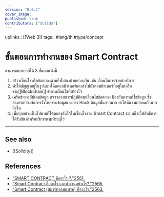 ```yaml
---
version: "0.0.1"
cover_image:
published: true
contributors: ["Sutida"]
---
```

uplinks:: [[Web 3]]
tags:: #lang/th #type/concept

# ขั้นตอนการทำงานของ Smart Contract
สามารถแบ่งย่อยได้ 3 ขั้นตอนดังนี้
1. สร้างเงื่อนไขหรือข้อตกลงตามที่ทั้งสองฝ่ายตกลงกัน เช่น เงื่อนไขการจ่ายค่าบริการ
2. ทำให้สัญญาอยู่ในรูปแบบโค้ดคอมพิวเตอร์และส่งไปยังคอมพิวเตอร์ที่อยู่ในเครือข่าย[[Blockchain]]ทำตามเงื่อนไขที่สร้างไว้
3. เครือข่ายจะอัปเดตข้อมูล ตรวจสอบการปฏิบัติตามเงื่อนไขข้อตกลง ป้องกันการแก้ไขข้อมูล ซึ่งสามารถป้องกันการรั่วไหลของข้อมูลและการ Hack ข้อมูลนั้นยากมาก ทำให้มีความปลอดภัยมากยิ่งขึ้น
4. เมื่อทุกอย่างเป็นไปตามที่ได้ตกลงกันไว้ในเงื่อนไขของ Smart Contract ระบบก็จะให้สิทธิ์การได้รับสินค้าหรือบริการตามที่ระบุไว้
---
## See also
- [[Solidity]]
## References
- ["SMART CONTRACT คืออะไร ?,"2561.](https://www.etda.or.th/th/Useful-Resource/knowledge-sharing/articles/index-article-other-p1/SMART-CONTRACT-%E0%B8%84%E0%B8%AD%E0%B8%AD%E0%B8%B0%E0%B9%84%E0%B8%A3.aspx?feed=590fb9ad-c550-4bc5-9a56-459ad4891d74)
- ["Smart Contract คืออะไร และทำงานอย่างไร?,"2565.](https://support.bitkub.com/hc/th/articles/360004414672-Smart-Contract-%E0%B8%84%E0%B8%B7%E0%B8%AD%E0%B8%AD%E0%B8%B0%E0%B9%84%E0%B8%A3-%E0%B9%81%E0%B8%A5%E0%B8%B0%E0%B8%97%E0%B8%B3%E0%B8%87%E0%B8%B2%E0%B8%99%E0%B8%AD%E0%B8%A2-%E0%B8%B2%E0%B8%87%E0%B9%84%E0%B8%A3-)
- ["Smart Contract (สมาร์ทคอนแทรค) คืออะไร,"2563.](https://www.mdsiglobal.com/smart-contract/)
